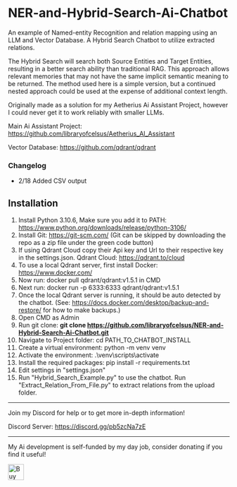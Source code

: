 # NER-and-Hybrid-Search-Ai-Chatbot
An example of Named-entity Recognition and relation mapping using an LLM and Vector Database.  A Hybrid Search Chatbot to utilize extracted relations.

The Hybrid Search will search both Source Entities and Target Entities, resulting in a better search ability than traditional RAG.  This approach allows relevant memories that may not have the same implicit semantic meaning to be returned.  The method used here is a simple version, but a continued nested approach could be used at the expense of additional context length.

Originally made as a solution for my Aetherius Ai Assistant Project, however I could never get it to work reliably with smaller LLMs.

Main Ai Assistant Project: https://github.com/libraryofcelsus/Aetherius_AI_Assistant

Vector Database: https://github.com/qdrant/qdrant

### Changelog

- 2/18 Added CSV output

## Installation

1. Install Python 3.10.6, Make sure you add it to PATH: https://www.python.org/downloads/release/python-3106/
2. Install Git: https://git-scm.com/ (Git can be skipped by downloading the repo as a zip file under the green code button)
3. If using Qdrant Cloud copy their Api key and Url to their respective key in the settings.json.  Qdrant Cloud: https://qdrant.to/cloud
4. To use a local Qdrant server, first install Docker: https://www.docker.com/
5. Now run: docker pull qdrant/qdrant:v1.5.1 in CMD
6. Next run: docker run -p 6333:6333 qdrant/qdrant:v1.5.1
7. Once the local Qdrant server is running, it should be auto detected by the chatbot.
(See: https://docs.docker.com/desktop/backup-and-restore/ for how to make backups.)
8. Open CMD as Admin
9. Run git clone: **git clone https://github.com/libraryofcelsus/NER-and-Hybrid-Search-Ai-Chatbot.git**
10. Navigate to Project folder: cd PATH_TO_CHATBOT_INSTALL
11. Create a virtual environment: python -m venv venv
12. Activate the environment: .\venv\scripts\activate
13. Install the required packages: pip install -r requirements.txt
14. Edit settings in "settings.json"
15. Run "Hybrid_Search_Example.py" to use the chatbot. Run "Extract_Relation_From_File.py" to extract relations from the upload folder.

------

Join my Discord for help or to get more in-depth information!

Discord Server: https://discord.gg/pb5zcNa7zE

------

My Ai development is self-funded by my day job, consider donating if you find it useful!  

<a href='https://ko-fi.com/libraryofcelsus' target='_blank'><img height='36' style='border:0px;height:36px;' src='https://storage.ko-fi.com/cdn/kofi3.png?v=3' border='0' alt='Buy Me a Coffee at ko-fi.com' /></a>

